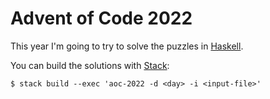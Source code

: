 # Advent of Code 2022

This year I'm going to try to solve the puzzles in [Haskell](https://www.haskell.org/).

You can build the solutions with [Stack](https://docs.haskellstack.org/en/stable/README/):

```console
$ stack build --exec 'aoc-2022 -d <day> -i <input-file>'
```
